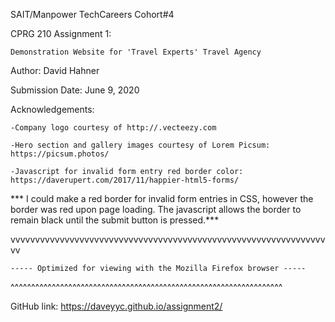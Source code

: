 
SAIT/Manpower TechCareers Cohort#4 

CPRG 210 Assignment 1: 

    Demonstration Website for 'Travel Experts' Travel Agency

Author: David Hahner

Submission Date: June 9, 2020

Acknowledgements:

    -Company logo courtesy of http://.vecteezy.com

    -Hero section and gallery images courtesy of Lorem Picsum: https://picsum.photos/

    -Javascript for invalid form entry red border color:  https://daverupert.com/2017/11/happier-html5-forms/

*** I could make a red border for invalid form entries in CSS, however the border was red upon page loading. 
The javascript allows the border to remain black until the submit button is pressed.*** 


vvvvvvvvvvvvvvvvvvvvvvvvvvvvvvvvvvvvvvvvvvvvvvvvvvvvvvvvvvvvvvvvvv
~~~~~~~~~~~~~~~~~~~~~~~~~~~~~~~~~~~~~~~~~~~~~~~~~~~~~~~~~~~~~~~~~~
----- Optimized for viewing with the Mozilla Firefox browser -----
~~~~~~~~~~~~~~~~~~~~~~~~~~~~~~~~~~~~~~~~~~~~~~~~~~~~~~~~~~~~~~~~~~
^^^^^^^^^^^^^^^^^^^^^^^^^^^^^^^^^^^^^^^^^^^^^^^^^^^^^^^^^^^^^^^^^^

GitHub link:
https://daveyyc.github.io/assignment2/

    
      
